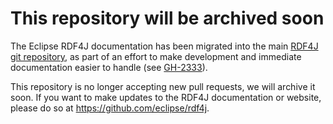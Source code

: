 # This repository will be archived soon

The Eclipse RDF4J documentation has been migrated into the main [RDF4J git repository](https://github.com/eclipse/rdf4j), as part of an effort to make development and immediate documentation easier to handle (see [GH-2333](https://github.com/eclipse/rdf4j/issues/2333)).

This repository is no longer accepting new pull requests, we will archive it soon. If you want to make updates to the RDF4J documentation or website, please do so at https://github.com/eclipse/rdf4j.

